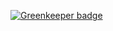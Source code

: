 

[![Greenkeeper badge](https://badges.greenkeeper.io/brysgo/yarg-scripts.svg)](https://greenkeeper.io/)